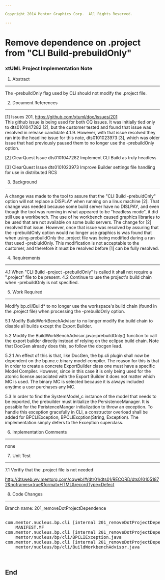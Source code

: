 ```yaml
---

Copyright 2014 Mentor Graphics Corp.  All Rights Reserved.

---
```


# Remove dependence on .project from "CLI Build-prebuildOnly"
### xtUML Project Implementation Note

1. Abstract
-----------
The -prebuildOnly flag used by CLi should not modify the .project file.  

2. Document References
----------------------
[1] Issues 201, https://github.com/xtuml/doc/issues/201  
    This github issue is being used for both CQ issues.  It was initially tied
    only to dts0101047282 [2], but the customer tested and found that issue
    was resolved in release candidate 4.1.9.  However, with that issue
    resolved they ran into the headline issue for this note, dts0101023973 [3],
    which was older issue that had previously paused them to no longer use the 
    -prebuildOnly option.
    
[2] ClearQuest Issue dts0101047282
    Implement CLI Build as truly headless

[3] ClearQuest Issue dts0101023973
    Improve Builder settings file handling for use in distributed RCS

3. Background
-------------

A change was made to the tool to assure that the "CLI Build -prebuidOnly"
option will not replace a DISPLAY when running on a linux machine [2].  That
change was needed because some build server have no DISLPAY, and even though
the tool was running in what appeared to be "headless mode", it did still use a 
workbench.   The use of he workbench caused graphics libraries to be used that 
are not available on some build servers.   The change for [2] resolved that 
issue.  However, once that issue was resolved by assuring that the -prebuildOnly
option would no longer use graphics is was found that when using-prebuildOnly 
the .project file was being modified during a run that used -prebiuldOnly.
This modification is not acceptable to the customer, and therefore it must be 
resolved before [1] can be fully resolved.


4. Requirements
---------------
4.1 When "CLI Build -project <name> -prebuildOnly" is called it shall not
    require a ".project" file to be present.
4.2 Continue to use the project's build chain when -prebuildOnly is not 
    specified.

5. Work Required
----------------

Modify bp.cli/Build* to no longer use the workspace's build chain (found in the
.project file) when processing the -prebuildOnly option.   

5.1 Modify BuildWorkBenchAdvisor to no longer modify the build chain to 
disable all builds except the Export Builder.

5.2 Modify the BuildWorkBenchAdvisor.java::prebuildOnly() function to call 
the export builder directly instead of relying on the eclipse build chain.  Note
that DocGen already does this, so follow the docgen lead.

5.2.1 An effect of this is that, like DocGen, the bp.cli plugin shall now be 
dependent on the bp.mc.c.binary model compiler.  The reason for this is that in
order to create a concrete ExportBuilder class one must have a specific Model
Compiler.  However, since in this case it is only being used for the atomic
license associated with the Export Builder it does not matter which MC is used.
The binary MC is selected because it is always included anytime a user 
purchases any MC.

5.3 In order to find the SystemModel_c instance of the model that needs to be
exported, the prebuilder must initialize the PersistenceManager.  It is 
possible for the PeristenceManger initialization to throw an exception.  To 
handle this exception gracefully in CLI, a constructor overload shall be added
for BPCLIException, BPCLIExcption(String, Exception).  The implementation
simply defers to the Exception superclass.

6. Implementation Comments
--------------------------
none

7. Unit Test
------------
7.1 Verifiy that the .project file is not needed

http://dtsweb.wv.mentorg.com/cqweb/#/dtr01/dts01/RECORD/dts0101051872&noframes=true&format=HTML&recordType=Defect

8. Code Changes
---------------
Branch name: 201_removeDotProjectDependence

<pre>

com.mentor.nucleus.bp.cli [internal 201_removeDotProjectDependence]/META-INF/
    MANIFEST.MF
com.mentor.nucleus.bp.cli [internal 201_removeDotProjectDependence]/src/com/
    mentor/nucleus/bp/cli/BPCLIException.java
com.mentor.nucleus.bp.cli [internal 201_removeDotProjectDependence]/src/com/
    mentor/nucleus/bp/cli/BuildWorkbenchAdvisor.java


</pre>

End
---

